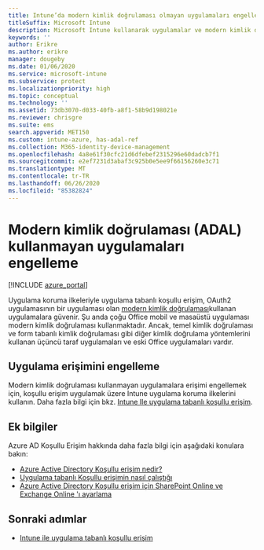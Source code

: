 ```yaml
---
title: Intune’da modern kimlik doğrulaması olmayan uygulamaları engelleme
titleSuffix: Microsoft Intune
description: Microsoft Intune kullanarak uygulamalar ve modern kimlik doğrulaması (ADAL) hakkında bilgi edinin.
keywords: ''
author: Erikre
ms.author: erikre
manager: dougeby
ms.date: 01/06/2020
ms.service: microsoft-intune
ms.subservice: protect
ms.localizationpriority: high
ms.topic: conceptual
ms.technology: ''
ms.assetid: 73db3070-d033-40fb-a8f1-58b9d198021e
ms.reviewer: chrisgre
ms.suite: ems
search.appverid: MET150
ms.custom: intune-azure, has-adal-ref
ms.collection: M365-identity-device-management
ms.openlocfilehash: 4a8e61f30cfc21d6dfebef2315296e60dadcb7f1
ms.sourcegitcommit: e2ef7231d3abaf3c925b0e5ee9f66156260e3c71
ms.translationtype: MT
ms.contentlocale: tr-TR
ms.lasthandoff: 06/26/2020
ms.locfileid: "85382824"
---
```

# <a name="block-apps-that-dont-use-modern-authentication-adal"></a>Modern kimlik doğrulaması (ADAL) kullanmayan uygulamaları engelleme

[!INCLUDE [azure_portal](../includes/azure_portal.md)]

Uygulama koruma ilkeleriyle uygulama tabanlı koşullu erişim, OAuth2 uygulamasının bir uygulaması olan [modern kimlik doğrulaması](https://support.office.com/article/Using-Office-365-modern-authentication-with-Office-clients-776c0036-66fd-41cb-8928-5495c0f9168a)kullanan uygulamalara güvenir. Şu anda çoğu Office mobil ve masaüstü uygulaması modern kimlik doğrulaması kullanmaktadır. Ancak, temel kimlik doğrulaması ve form tabanlı kimlik doğrulaması gibi diğer kimlik doğrulama yöntemlerini kullanan üçüncü taraf uygulamaları ve eski Office uygulamaları vardır.

## <a name="block-access-to-apps"></a>Uygulama erişimini engelleme

Modern kimlik doğrulaması kullanmayan uygulamalara erişimi engellemek için, koşullu erişim uygulamak üzere Intune uygulama koruma ilkelerini kullanın. Daha fazla bilgi için bkz. [Intune Ile uygulama tabanlı koşullu erişim](app-based-conditional-access-intune.md).

## <a name="additional-information"></a>Ek bilgiler

Azure AD Koşullu Erişim hakkında daha fazla bilgi için aşağıdaki konulara bakın:
- [Azure Active Directory Koşullu erişim nedir?](https://docs.microsoft.com/azure/active-directory/conditional-access/overview)
- [Uygulama tabanlı Koşullu erişimin nasıl çalıştığı](app-based-conditional-access-intune.md#how-app-based-conditional-access-works)
- [Azure Active Directory Koşullu erişim için SharePoint Online ve Exchange Online 'ı ayarlama](https://docs.microsoft.com/azure/active-directory/conditional-access/conditional-access-for-exo-and-spo)

## <a name="next-steps"></a>Sonraki adımlar

- [Intune ile uygulama tabanlı koşullu erişim](app-based-conditional-access-intune.md)
